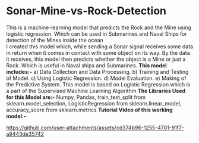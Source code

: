 # Sonar-Mine-vs-Rock-Detection
This is a machine-learning model that predicts the Rock and the Mine using logistic regression. Which can be used in Submarines and Naval Ships for detection of the Mines inside the ocean  
I created this model which, while sending a Sonar signal receives some data in return when it comes in contact with some object on its way. By the data it receives, this model then predicts whether the object is a Mine or just a Rock. Which is useful in Naval ships and Submarines.
**This model includes:-**
a) Data Collection and Data Processing.
b) Training and Testing of Model.
c) Using Logistic Regression.
d) Model Evaluation.
e) Making of the Predictive System.
This model is based on Logistic Regression which is a part of the Supervised Machine Learning Algorithm
**The Libraries Used for this Model are:-**
Numpy, 
Pandas, 
train_test_split from sklearn.model_selection, 
LogisticRegression from sklearn.linear_model, 
accuracy_score from sklearn.metrics
**Tutorial Video of this working model:-**


https://github.com/user-attachments/assets/cd374b96-1255-4701-91f7-a9443de35742

